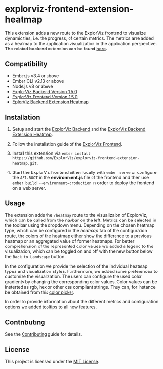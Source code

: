 explorviz-frontend-extension-heatmap
==============================================================================

This extension adds a new route to the ExplorViz frontend to visualize dynamicities, i.e. the progress, of certain metrics. The metrics arre added as a heatmap to the application visualization in the application perspective. The related backend extension can be found [here](https://github.com/ExplorViz/explorviz-backend-extension-heatmap).


Compatibility
------------------------------------------------------------------------------

* Ember.js v3.4 or above
* Ember CLI v2.13 or above
* Node.js v8 or above
* [ExplorViz Backend Version 1.5.0](https://github.com/ExplorViz/explorviz-backend/tree/1.5.0)
* [ExplorViz Frontend Version 1.5.0](https://github.com/ExplorViz/explorviz-frontend/tree/1.5.0)
* [EplorViz Backend Extension Heatmap](https://github.com/ExplorViz/explorviz-backend-extension-heatmap)

Installation
------------------------------------------------------------------------------

1. Setup and start the [ExplorViz Backend](https://github.com/ExplorViz/explorviz-backend/tree/1.5.0) and the [ExplorViz Backend Extension Heatmap](https://github.com/ExplorViz/explorviz-backend-extension-heatmap).

2. Follow the installation guide of the [ExplorViz Frontend](https://github.com/ExplorViz/explorviz-frontend#development).

3. Install this extension via `ember install https://github.com/ExplorViz/explorviz-frontend-extension-heatmap.git`.

4. Start the ExplorViz frontend either locally with `ember serve` or configure the `API.ROOT` in the **environment.js** file of the frontend and then use `ember build --environment=production` in order to deploy the frontend on a web server.

Usage
------------------------------------------------------------------------------

The extension adds the `/heatmap` route to the visualizaion of ExplorViz, which can be called from the navbar on the left. Metrics can be selected in the toolbar using the dropdown menu. 
Depending on the chosen heatmap type, which can be configured in the *heatmap* tab of the configuration route, the colors of the heatmap either show the difference to a previous heatmap or an aggregated value of former heatmaps.
For better comprehension of the represented color values we added a legend to the visualization, which can be toggled on and off with the new button below the `Back to Landscape` button. 

In the configuration we provide the selection of the individual heatmap types and visualization styles.
Furthermore, we added some preferences to customize the visualization.
The users can configure the used color gradients by changing the corresponding color values.
Color values can be insterted as rgb, hex or other css compliant strings.
They can, for instance be obtained from this [color picker](https://www.w3schools.com/colors/colors_picker.asp).

In order to provide information about the different metrics and configuration options we added tooltips to all new features.


Contributing
------------------------------------------------------------------------------

See the [Contributing](CONTRIBUTING.md) guide for details.


License
------------------------------------------------------------------------------

This project is licensed under the [MIT License](LICENSE.md).
